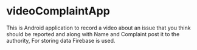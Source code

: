 # videoComplaintApp

This is Android application to record a video about an issue that you think should be reported and along with
Name and Complaint post it to the authority,
For storing data Firebase is used.
